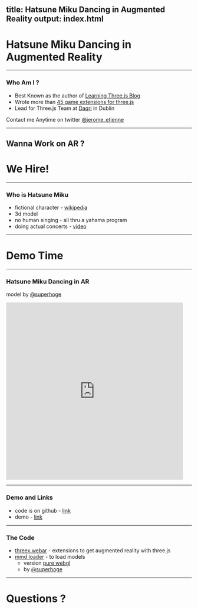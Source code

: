 title: Hatsune Miku Dancing in Augmented Reality
output: index.html
--

# Hatsune Miku Dancing in Augmented Reality

---

### Who Am I ?

- Best Known as the author of [Learning Three.js Blog](http://learningthreejs.com/)
- Wrote more than [45 game extensions for three.js](http://www.threejsgames.com/extensions/)
- Lead for
Three.js Team at [Daqri](http://daqri.com) in Dublin

Contact me Anytime on twitter [@jerome_etienne](https://twitter.com/jerome_etienne)

---

## Wanna Work on AR ?

# We Hire!

---

### Who is Hatsune Miku

- fictional character - [wikipedia](https://en.wikipedia.org/wiki/Hatsune_Miku)
- 3d model
- no human singing - all thru a yahama program
- doing actual concerts - [video](https://www.youtube.com/watch?v=dhYaX01NOfA)

---

# Demo Time

---

### Hatsune Miku Dancing in AR

model by [@superhoge](https://twitter.com/superhoge)

<iframe src="https://vine.co/v/eApD5rPtKxT/embed/simple" width="480" height="480" frameborder="0"></iframe>

---

### Demo and Links

- code is on github - [link](https://github.com/jeromeetienne/demo.hatsunemiku-augmentedreality)
- demo - [link](http://jeromeetienne.github.io/demo.hatsunemiku-augmentedreality/#image)

---

### The Code

- [threex.webar](https://github.com/jeromeetienne/threex.webar) - extensions to get augmented reality with three.js
- [mmd loader](http://takahirox.github.io/three.js/examples/#webgl_loader_mmd) - to load models
  - version [pure webgl](http://takahirox.github.io/mmd-viewer-js/)
  - by [@superhoge](https://twitter.com/superhoge)

---

# Questions ?
